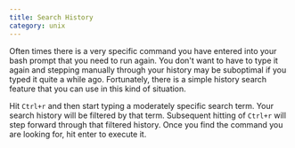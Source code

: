 ```yaml
---
title: Search History
category: unix
---
```


Often times there is a very specific command you have entered into your bash
prompt that you need to run again. You don't want to have to type it again
and stepping manually through your history may be suboptimal if you typed it
quite a while ago. Fortunately, there is a simple history search feature
that you can use in this kind of situation.

Hit `Ctrl+r` and then start typing a moderately specific search term. Your
search history will be filtered by that term. Subsequent hitting of
`Ctrl+r` will step forward through that filtered history. Once you find the
command you are looking for, hit enter to execute it.
